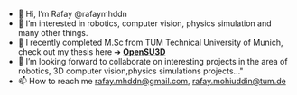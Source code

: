 - 👋 Hi, I’m Rafay @rafaymhddn
- 👀 I’m interested in robotics, computer vision, physics simulation and many other things.
- 🌱 I recently completed M.Sc from TUM Technical University of Munich, check out my thesis here ➔ [**OpenSU3D**](https://opensu3d.github.io/)
- 💞️ I’m looking forward to collaborate on interesting projects in the area of robotics, 3D computer vision,physics simulations projects..."
- 📫 How to reach me rafay.mhddn@gmail.com, rafay.mohiuddin@tum.de



<!---
rafay-m/rafay-m is a ✨ special ✨ repository because its `README.md` (this file) appears on your GitHub profile.
You can click the Preview link to take a look at your changes.
--->
